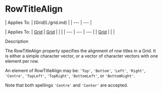 




<h1 class="heading"><span class="name">RowTitleAlign</span></h1>
| Applies To: | [Grid](./grid.md) |
| --- | ---  |

| Applies To: | [Grid](./grid.md) | [Grid](./grid.md) |  |  |
| --- | --- | ---  |
| [Grid](./grid.md) |  |  |


Description


The RowTitleAlign property specifies the alignment of row titles in a Grid. It is either a simple character vector, or a vector of character vectors with one element per row.


An element of RowTitleAlign may be: `'Top'`, `'Bottom'`, `'Left'`, `'Right'`, `'Centre'`, `'TopLeft'`, `'TopRight'`, `'BottomLeft'`, or `'BottomRight'`.


Note that both spellings `'Centre'` and `'Center'` are accepted.



